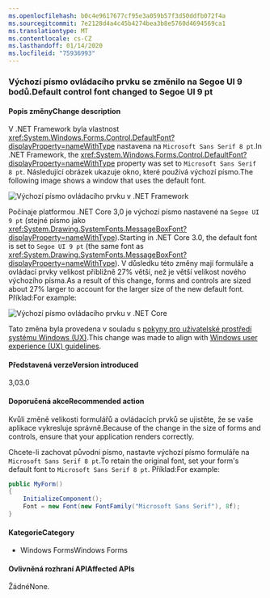 ```yaml
---
ms.openlocfilehash: b0c4e9617677cf95e3a059b57f3d50ddfb072f4a
ms.sourcegitcommit: 7e2128d4a4c45b4274bea3b8e5760d4694569ca1
ms.translationtype: MT
ms.contentlocale: cs-CZ
ms.lasthandoff: 01/14/2020
ms.locfileid: "75936993"
---
```

### <a name="default-control-font-changed-to-segoe-ui-9-pt"></a><span data-ttu-id="a2f84-101">Výchozí písmo ovládacího prvku se změnilo na Segoe UI 9 bodů.</span><span class="sxs-lookup"><span data-stu-id="a2f84-101">Default control font changed to Segoe UI 9 pt</span></span>

#### <a name="change-description"></a><span data-ttu-id="a2f84-102">Popis změny</span><span class="sxs-lookup"><span data-stu-id="a2f84-102">Change description</span></span>

<span data-ttu-id="a2f84-103">V .NET Framework byla vlastnost <xref:System.Windows.Forms.Control.DefaultFont?displayProperty=nameWithType> nastavena na `Microsoft Sans Serif 8 pt`.</span><span class="sxs-lookup"><span data-stu-id="a2f84-103">In .NET Framework, the <xref:System.Windows.Forms.Control.DefaultFont?displayProperty=nameWithType> property was set to `Microsoft Sans Serif 8 pt`.</span></span> <span data-ttu-id="a2f84-104">Následující obrázek ukazuje okno, které používá výchozí písmo.</span><span class="sxs-lookup"><span data-stu-id="a2f84-104">The following image shows a window that uses the default font.</span></span>

![Výchozí písmo ovládacího prvku v .NET Framework](~/docs/images/core-changes/windowsforms/control-defaultfont-changed/defaultfont-framework.png)

<span data-ttu-id="a2f84-106">Počínaje platformou .NET Core 3,0 je výchozí písmo nastavené na `Segoe UI 9 pt` (stejné písmo jako <xref:System.Drawing.SystemFonts.MessageBoxFont?displayProperty=nameWithType>).</span><span class="sxs-lookup"><span data-stu-id="a2f84-106">Starting in .NET Core 3.0, the default font is set to `Segoe UI 9 pt` (the same font as <xref:System.Drawing.SystemFonts.MessageBoxFont?displayProperty=nameWithType>).</span></span> <span data-ttu-id="a2f84-107">V důsledku této změny mají formuláře a ovládací prvky velikost přibližně 27% větší, než je větší velikost nového výchozího písma.</span><span class="sxs-lookup"><span data-stu-id="a2f84-107">As a result of this change, forms and controls are sized about 27% larger to account for the larger size of the new default font.</span></span> <span data-ttu-id="a2f84-108">Příklad:</span><span class="sxs-lookup"><span data-stu-id="a2f84-108">For example:</span></span>

![Výchozí písmo ovládacího prvku v .NET Core](~/docs/images/core-changes/windowsforms/control-defaultfont-changed/defaultfont-core.png)

<span data-ttu-id="a2f84-110">Tato změna byla provedena v souladu s [pokyny pro uživatelské prostředí systému Windows (UX)](/windows/win32/uxguide/vis-fonts#fonts-and-colors).</span><span class="sxs-lookup"><span data-stu-id="a2f84-110">This change was made to align with [Windows user experience (UX) guidelines](/windows/win32/uxguide/vis-fonts#fonts-and-colors).</span></span>

#### <a name="version-introduced"></a><span data-ttu-id="a2f84-111">Představená verze</span><span class="sxs-lookup"><span data-stu-id="a2f84-111">Version introduced</span></span>

<span data-ttu-id="a2f84-112">3,0</span><span class="sxs-lookup"><span data-stu-id="a2f84-112">3.0</span></span>

#### <a name="recommended-action"></a><span data-ttu-id="a2f84-113">Doporučená akce</span><span class="sxs-lookup"><span data-stu-id="a2f84-113">Recommended action</span></span>

<span data-ttu-id="a2f84-114">Kvůli změně velikosti formulářů a ovládacích prvků se ujistěte, že se vaše aplikace vykresluje správně.</span><span class="sxs-lookup"><span data-stu-id="a2f84-114">Because of the change in the size of forms and controls, ensure that your application renders correctly.</span></span>

<span data-ttu-id="a2f84-115">Chcete-li zachovat původní písmo, nastavte výchozí písmo formuláře na `Microsoft Sans Serif 8 pt`.</span><span class="sxs-lookup"><span data-stu-id="a2f84-115">To retain the original font, set your form's default font to `Microsoft Sans Serif 8 pt`.</span></span> <span data-ttu-id="a2f84-116">Příklad:</span><span class="sxs-lookup"><span data-stu-id="a2f84-116">For example:</span></span>

```csharp
public MyForm()
{
    InitializeComponent();
    Font = new Font(new FontFamily("Microsoft Sans Serif"), 8f);
}
```

#### <a name="category"></a><span data-ttu-id="a2f84-117">Kategorie</span><span class="sxs-lookup"><span data-stu-id="a2f84-117">Category</span></span>

- <span data-ttu-id="a2f84-118">Windows Forms</span><span class="sxs-lookup"><span data-stu-id="a2f84-118">Windows Forms</span></span>

#### <a name="affected-apis"></a><span data-ttu-id="a2f84-119">Ovlivněná rozhraní API</span><span class="sxs-lookup"><span data-stu-id="a2f84-119">Affected APIs</span></span>

<span data-ttu-id="a2f84-120">Žádné</span><span class="sxs-lookup"><span data-stu-id="a2f84-120">None.</span></span>

<!--

### Affected APIs

- Not detectable via API analysis

-->
